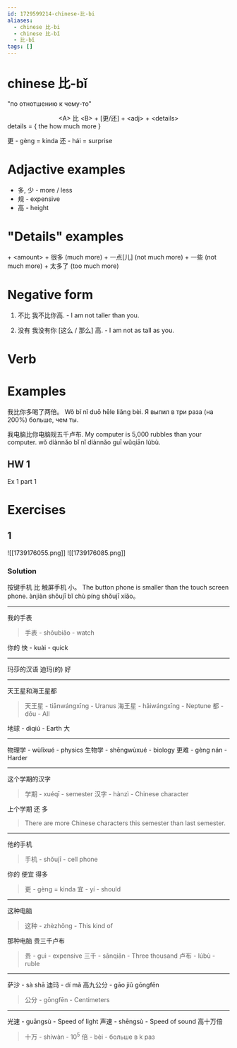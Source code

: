 ```yaml
---
id: 1729599214-chinese-比-bi
aliases:
  - chinese 比-bi
  - chinese 比-bǐ
  - 比-bǐ
tags: []
---
```

# chinese 比-bǐ

"по отнотшению к чему-то"

<center> &lt;A&gt; 比 &lt;B&gt; + [更/还] + &lt;adj&gt; + &lt;details&gt; </center>
details = {
    the how much more
}

更 - gèng = kinda
还 - hái = surprise

# Adjactive examples

- 多, 少 - more / less
- 规 - expensive
- 高 - height

# "Details" examples

\+ <amount\>
\+ 很多 (much more)
\+ 一点[儿] (not much more)
\+ 一些 (not much more)
\+ 太多了 (too much more)

# Negative form

1. 不比
   我不比你高. - I am not taller than you.

2. 没有
   我没有你 [这么 / 那么] 高. - I am not as tall as you.

# Verb

# Examples

我比你多喝了两倍。
Wǒ bǐ nǐ duō hēle liǎng bèi.
Я выпил в три раза (на 200%) больше, чем ты.

我电脑比你电脑规五千卢布.
My computer is 5,000 rubbles than your computer.
wǒ diànnǎo bǐ nǐ diànnǎo guī wǔqiān lúbù.

## HW 1

Ex 1 part 1

# Exercises

## 1

![[1739176055.png]]
![[1739176085.png]]

### Solution

按键手机 比 触屏手机 小。
The button phone is smaller than the touch screen phone.
ànjiàn shǒujī bǐ chù píng shǒujī xiǎo。

---
我的手表
> 手表 - shǒubiǎo - watch

你的
快 - kuài - quick

---
玛莎的汉语
迪玛(的)
好

---
天王星和海王星都
> 天王星 - tiānwángxīng - Uranus
> 海王星 - hǎiwángxīng - Neptune
> 都 - dōu - All

地球 - dìqiú - Earth
大

---
物理学 - wùlǐxué - physics
生物学 - shēngwùxué - biology
更难 - gèng nán - Harder

---
这个学期的汉字
> 学期 - xuéqī - semester
> 汉字 - hànzì - Chinese character

上个学期
还 多
> There are more Chinese characters this semester than last semester.

---
他的手机
> 手机 - shǒujī - cell phone

你的
便宜 得多
> 更 - gèng = kinda
> 宜 - yí - should

---
这种电脑
> 这种 - zhèzhǒng - This kind of

那种电脑
贵三千卢布
> 贵 - guì - expensive
> 三千 - sānqiān - Three thousand
> 卢布 - lúbù - ruble

---
萨沙 - sà shā
迪玛 - dí mǎ
高九公分 - gāo jiǔ gōngfēn
> 公分 - gōngfēn - Centimeters

---
光速 - guāngsù - Speed of light
声速 - shēngsù - Speed of sound
高十万倍
> 十万 - shíwàn - $10^5$
> 倍 - bèi - больше в k раз
